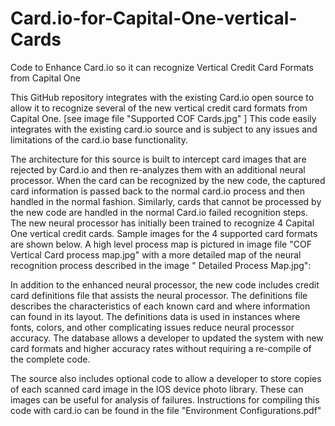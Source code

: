 # Card.io-for-Capital-One-vertical-Cards
Code to Enhance Card.io so it can recognize Vertical Credit Card Formats from Capital One

This GitHub repository integrates with the existing Card.io open source to allow it to recognize several of the new vertical credit card
formats from Capital One. [see image file "Supported COF Cards.jpg" ] This code easily integrates with the existing card.io source and
is subject to any issues and limitations of the card.io base functionality.

The architecture for this source is built to intercept card images that are rejected by Card.io and then re-analyzes them with an
additional neural processor. When the card can be recognized by the new code, the captured card information is passed back to the normal
card.io process and then handled in the normal fashion. Similarly, cards that cannot be processed by the new code are handled in the
normal Card.io failed recognition steps. The new neural processor has initially been trained to recognize 4 Capital One vertical credit
cards. Sample images for the 4 supported card formats are shown below. A high level process map is pictured in image file "COF Vertical
Card process map.jpg" with a more detailed map of the neural recognition process described in the image " Detailed Process Map.jpg":

In addition to the enhanced neural processor, the new code includes credit card definitions file that assists the neural processor. 
The definitions file describes the characteristics of each known card and where information can found in its layout. The definitions 
data is used in instances where fonts, colors, and other complicating issues reduce neural processor accuracy. The database allows 
a developer to updated the system with new card formats and higher accuracy rates without requiring a re-compile of the complete code.

The source also includes optional code to allow a developer to store copies of each scanned card image in the IOS device photo library.
These can images can be useful for analysis of failures. 
Instructions for compiling this code with card.io can be found in the file "Environment Configurations.pdf" 

